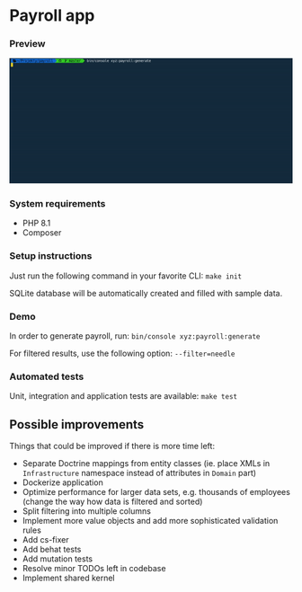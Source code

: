 # Payroll app

### Preview
![App preview](demo.gif)

### System requirements
* PHP 8.1
* Composer

### Setup instructions

Just run the following command in your favorite CLI: `make init`

SQLite database will be automatically created and filled with sample data.

### Demo

In order to generate payroll, run:
`bin/console xyz:payroll:generate`

For filtered results, use the following option:
`--filter=needle`

### Automated tests
Unit, integration and application tests are available:
`make test`

## Possible improvements
Things that could be improved if there is more time left:
* Separate Doctrine mappings from entity classes (ie. place XMLs in `Infrastructure` namespace instead of attributes in `Domain` part)
* Dockerize application
* Optimize performance for larger data sets, e.g. thousands of employees (change the way how data is filtered and sorted)
* Split filtering into multiple columns
* Implement more value objects and add more sophisticated validation rules
* Add cs-fixer
* Add behat tests
* Add mutation tests
* Resolve minor TODOs left in codebase
* Implement shared kernel
